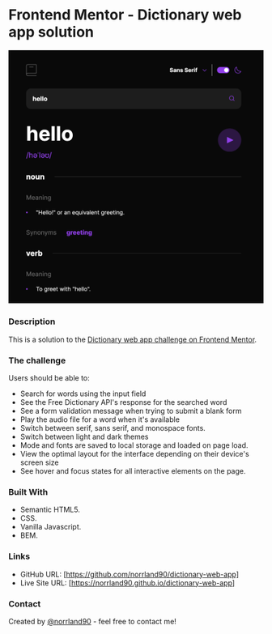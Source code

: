 # Frontend Mentor - Dictionary web app solution

![screenshot](assets/images/screenshot.png)

### Description

This is a solution to the [Dictionary web app challenge on Frontend Mentor](https://www.frontendmentor.io/challenges/dictionary-web-app-h5wwnyuKFL).

### The challenge

Users should be able to:

- Search for words using the input field
- See the Free Dictionary API's response for the searched word
- See a form validation message when trying to submit a blank form
- Play the audio file for a word when it's available
- Switch between serif, sans serif, and monospace fonts.
- Switch between light and dark themes
- Mode and fonts are saved to local storage and loaded on page load.
- View the optimal layout for the interface depending on their device's screen size
- See hover and focus states for all interactive elements on the page.

### Built With

- Semantic HTML5.
- CSS.
- Vanilla Javascript.
- BEM.

### Links

- GitHub URL: [https://github.com/norrland90/dictionary-web-app]
- Live Site URL: [https://norrland90.github.io/dictionary-web-app]

### Contact

Created by [@norrland90](https://github.com/norrland90) - feel free to contact me!

